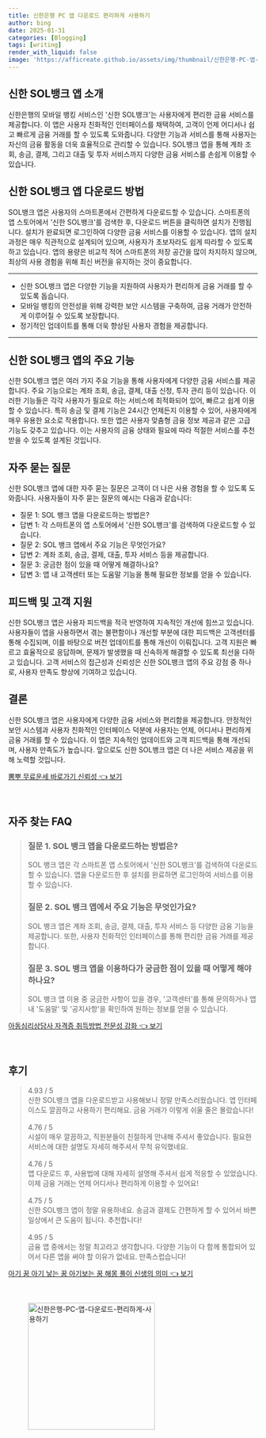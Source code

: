 ```yaml
---
title: 신한은행 PC 앱 다운로드 편리하게 사용하기
author: bing
date: 2025-01-31
categories: [Blogging]
tags: [writing]
render_with_liquid: false
image: 'https://afficreate.github.io/assets/img/thumbnail/신한은행-PC-앱-다운로드-편리하게-사용하기.webp'
---
```



<h2 id='신한_SOL뱅크_앱_소개'>신한 SOL뱅크 앱 소개</h2>

<p>신한은행의 모바일 뱅킹 서비스인 '신한 SOL뱅크'는 사용자에게 편리한 금융 서비스를 제공합니다. 이 앱은 사용자 친화적인 인터페이스를 채택하여, 고객이 언제 어디서나 쉽고 빠르게 금융 거래를 할 수 있도록 도와줍니다. 다양한 기능과 서비스를 통해 사용자는 자신의 금융 활동을 더욱 효율적으로 관리할 수 있습니다. SOL뱅크 앱을 통해 계좌 조회, 송금, 결제, 그리고 대출 및 투자 서비스까지 다양한 금융 서비스를 손쉽게 이용할 수 있습니다.</p>

<h2 id='다운로드_방법'>신한 SOL뱅크 앱 다운로드 방법</h2>

<p>SOL뱅크 앱은 사용자의 스마트폰에서 간편하게 다운로드할 수 있습니다. 스마트폰의 앱 스토어에서 '신한 SOL뱅크'를 검색한 후, 다운로드 버튼을 클릭하면 설치가 진행됩니다. 설치가 완료되면 로그인하여 다양한 금융 서비스를 이용할 수 있습니다. 앱의 설치 과정은 매우 직관적으로 설계되어 있으며, 사용자가 초보자라도 쉽게 따라할 수 있도록 하고 있습니다. 앱의 용량은 비교적 적어 스마트폰의 저장 공간을 많이 차지하지 않으며, 최상의 사용 경험을 위해 최신 버전을 유지하는 것이 중요합니다.</p>

<hr />

<ul>
    <li>신한 SOL뱅크 앱은 다양한 기능을 지원하여 사용자가 편리하게 금융 거래를 할 수 있도록 돕습니다.</li>
    <li>모바일 뱅킹의 안전성을 위해 강력한 보안 시스템을 구축하여, 금융 거래가 안전하게 이루어질 수 있도록 보장합니다.</li>
    <li>정기적인 업데이트를 통해 더욱 향상된 사용자 경험을 제공합니다.</li>
</ul>

<hr />

<h2 id='주요_기능'>신한 SOL뱅크 앱의 주요 기능</h2>

<p>신한 SOL뱅크 앱은 여러 가지 주요 기능을 통해 사용자에게 다양한 금융 서비스를 제공합니다. 주요 기능으로는 계좌 조회, 송금, 결제, 대출 신청, 투자 관리 등이 있습니다. 이러한 기능들은 각각 사용자가 필요로 하는 서비스에 최적화되어 있어, 빠르고 쉽게 이용할 수 있습니다. 특히 송금 및 결제 기능은 24시간 언제든지 이용할 수 있어, 사용자에게 매우 유용한 요소로 작용합니다. 또한 앱은 사용자 맞춤형 금융 정보 제공과 같은 고급 기능도 갖추고 있습니다. 이는 사용자의 금융 상태와 필요에 따라 적절한 서비스를 추천받을 수 있도록 설계된 것입니다.</p>

<h2 id='자주_묻는_질문'>자주 묻는 질문</h2>

<p>신한 SOL뱅크 앱에 대한 자주 묻는 질문은 고객이 더 나은 사용 경험을 할 수 있도록 도와줍니다. 사용자들이 자주 묻는 질문의 예시는 다음과 같습니다:</p>

<ul>
    <li>질문 1: SOL 뱅크 앱을 다운로드하는 방법은?</li>
    <li>답변 1: 각 스마트폰의 앱 스토어에서 '신한 SOL뱅크'를 검색하여 다운로드할 수 있습니다.</li>
    <li>질문 2: SOL 뱅크 앱에서 주요 기능은 무엇인가요?</li>
    <li>답변 2: 계좌 조회, 송금, 결제, 대출, 투자 서비스 등을 제공합니다.</li>
    <li>질문 3: 궁금한 점이 있을 때 어떻게 해결하나요?</li>
    <li>답변 3: 앱 내 고객센터 또는 도움말 기능을 통해 필요한 정보를 얻을 수 있습니다.</li>
</ul>

<h2 id='피드백_및_지원'>피드백 및 고객 지원</h2>

<p>신한 SOL뱅크 앱은 사용자 피드백을 적극 반영하여 지속적인 개선에 힘쓰고 있습니다. 사용자들이 앱을 사용하면서 겪는 불편함이나 개선할 부분에 대한 피드백은 고객센터를 통해 수집되며, 이를 바탕으로 버전 업데이트를 통해 개선이 이뤄집니다. 고객 지원은 빠르고 효율적으로 응답하며, 문제가 발생했을 때 신속하게 해결할 수 있도록 최선을 다하고 있습니다. 고객 서비스의 접근성과 신뢰성은 신한 SOL뱅크 앱의 주요 강점 중 하나로, 사용자 만족도 향상에 기여하고 있습니다.</p>

<h2 id='결론'>결론</h2>

<p>신한 SOL뱅크 앱은 사용자에게 다양한 금융 서비스와 편리함을 제공합니다. 안정적인 보안 시스템과 사용자 친화적인 인터페이스 덕분에 사용자는 언제, 어디서나 편리하게 금융 거래를 할 수 있습니다. 이 앱은 지속적인 업데이트와 고객 피드백을 통해 개선되며, 사용자 만족도가 높습니다. 앞으로도 신한 SOL뱅크 앱은 더 나은 서비스 제공을 위해 노력할 것입니다.</p>


<p><a class="click-button" title="뽐뿌 무료운세 바로가기 신뢰성" href="https://afficreate.github.io/posts/%EB%BD%90%EB%BF%8C-%EB%AC%B4%EB%A3%8C%EC%9A%B4%EC%84%B8-%EB%B0%94%EB%A1%9C%EA%B0%80%EA%B8%B0-%EC%8B%A0%EB%A2%B0%EC%84%B1/" rel="dofollow">뽐뿌 무료운세 바로가기 신뢰성 👈 보기</a></p><br>
<h2 id='자주_찾는_FAQ'>자주 찾는 FAQ</h2>
<div itemscope="" itemtype="https://schema.org/FAQPage"> 
<blockquote> 
<div itemscope="" itemprop="mainEntity" itemtype="https://schema.org/Question"> 
<h3 itemprop="name">질문 1. SOL 뱅크 앱을 다운로드하는 방법은?</h3> 
<div itemscope="" itemprop="acceptedAnswer" itemtype="https://schema.org/Answer"> 
<span itemprop="text"> 
<p>SOL 뱅크 앱은 각 스마트폰 앱 스토어에서 '신한 SOL뱅크'를 검색하여 다운로드할 수 있습니다. 앱을 다운로드한 후 설치를 완료하면 로그인하여 서비스를 이용할 수 있습니다.</p> 
</span> 
</div> 
</div> 
<div itemscope="" itemprop="mainEntity" itemtype="https://schema.org/Question"> 
<h3 itemprop="name">질문 2. SOL 뱅크 앱에서 주요 기능은 무엇인가요?</h3> 
<div itemscope="" itemprop="acceptedAnswer" itemtype="https://schema.org/Answer"> 
<span itemprop="text"> 
<p>SOL 뱅크 앱은 계좌 조회, 송금, 결제, 대출, 투자 서비스 등 다양한 금융 기능을 제공합니다. 또한, 사용자 친화적인 인터페이스를 통해 편리한 금융 거래를 제공합니다.</p> 
</span> 
</div> 
</div> 
<div itemscope="" itemprop="mainEntity" itemtype="https://schema.org/Question"> 
<h3 itemprop="name">질문 3. SOL 뱅크 앱을 이용하다가 궁금한 점이 있을 때 어떻게 해야 하나요?</h3> 
<div itemscope="" itemprop="acceptedAnswer" itemtype="https://schema.org/Answer"> 
<span itemprop="text"> 
<p>SOL 뱅크 앱 이용 중 궁금한 사항이 있을 경우, '고객센터'를 통해 문의하거나 앱 내 '도움말' 및 '공지사항'을 확인하여 원하는 정보를 얻을 수 있습니다.</p> 
</span> 
</div> 
</div> 
</blockquote> 
</div>
<p><a class="click-button" title="아동심리상담사 자격증 취득방법 전문성 강화" href="https://afficreate.github.io/posts/%EC%95%84%EB%8F%99%EC%8B%AC%EB%A6%AC%EC%83%81%EB%8B%B4%EC%82%AC-%EC%9E%90%EA%B2%A9%EC%A6%9D-%EC%B7%A8%EB%93%9D%EB%B0%A9%EB%B2%95-%EC%A0%84%EB%AC%B8%EC%84%B1-%EA%B0%95%ED%99%94/" rel="dofollow">아동심리상담사 자격증 취득방법 전문성 강화 👈 보기</a></p><br>
<h2 id='후기'>후기</h2>
<div itemscope itemtype="https://schema.org/Product">
  <blockquote>
  <div itemprop="review" itemscope itemtype="https://schema.org/Review">
      <div itemprop="reviewRating" itemscope itemtype="https://schema.org/Rating"> <span itemprop="ratingValue">4.93</span> / <span itemprop="bestRating">5</span> </div>
      <span itemprop="reviewBody">신한 SOL뱅크 앱을 다운로드받고 사용해보니 정말 만족스러웠습니다. 앱 인터페이스도 깔끔하고 사용하기 편리해요. 금융 거래가 이렇게 쉬울 줄은 몰랐습니다!</span>
  </div>
  <br>
  <div itemprop="review" itemscope itemtype="https://schema.org/Review">
      <div itemprop="reviewRating" itemscope itemtype="https://schema.org/Rating"> <span itemprop="ratingValue">4.76</span> / <span itemprop="bestRating">5</span> </div>
      <span itemprop="reviewBody">시설이 매우 깔끔하고, 직원분들이 친절하게 안내해 주셔서 좋았습니다. 필요한 서비스에 대한 설명도 자세히 해주셔서 무척 유익했네요.</span>
  </div>
  <br>
  <div itemprop="review" itemscope itemtype="https://schema.org/Review">
      <div itemprop="reviewRating" itemscope itemtype="https://schema.org/Rating"> <span itemprop="ratingValue">4.76</span> / <span itemprop="bestRating">5</span> </div>
      <span itemprop="reviewBody">앱 다운로드 후, 사용법에 대해 자세히 설명해 주셔서 쉽게 적응할 수 있었습니다. 이제 금융 거래는 언제 어디서나 편리하게 이용할 수 있어요!</span>
  </div>
  <br>
  <div itemprop="review" itemscope itemtype="https://schema.org/Review">
      <div itemprop="reviewRating" itemscope itemtype="https://schema.org/Rating"> <span itemprop="ratingValue">4.75</span> / <span itemprop="bestRating">5</span> </div>
      <span itemprop="reviewBody">신한 SOL뱅크 앱이 정말 유용하네요. 송금과 결제도 간편하게 할 수 있어서 바쁜 일상에서 큰 도움이 됩니다. 추천합니다!</span>
  </div>
  <br>
  <div itemprop="review" itemscope itemtype="https://schema.org/Review">
      <div itemprop="reviewRating" itemscope itemtype="https://schema.org/Rating"> <span itemprop="ratingValue">4.95</span> / <span itemprop="bestRating">5</span> </div>
      <span itemprop="reviewBody">금융 앱 중에서는 정말 최고라고 생각합니다. 다양한 기능이 다 함께 통합되어 있어서 다른 앱을 써야 할 이유가 없네요. 만족스럽습니다!</span>
  </div>
  </blockquote>
</div>
<p><a class="click-button" title="아기 꿈 아기 낳는 꿈 아기보는 꿈 해몽 풀이 신생의 의미" href="https://afficreate.github.io/posts/%EC%95%84%EA%B8%B0-%EA%BF%88-%EC%95%84%EA%B8%B0-%EB%82%B3%EB%8A%94-%EA%BF%88-%EC%95%84%EA%B8%B0%EB%B3%B4%EB%8A%94-%EA%BF%88-%ED%95%B4%EB%AA%BD-%ED%92%80%EC%9D%B4-%EC%8B%A0%EC%83%9D%EC%9D%98-%EC%9D%98%EB%AF%B8/" rel="dofollow">아기 꿈 아기 낳는 꿈 아기보는 꿈 해몽 풀이 신생의 의미 👈 보기</a></p><br>
<figure class="image"><img src="https://afficreate.github.io/assets/img/thumbnail/신한은행-PC-앱-다운로드-편리하게-사용하기.webp" alt="신한은행-PC-앱-다운로드-편리하게-사용하기" width="256" height="256"></figure>